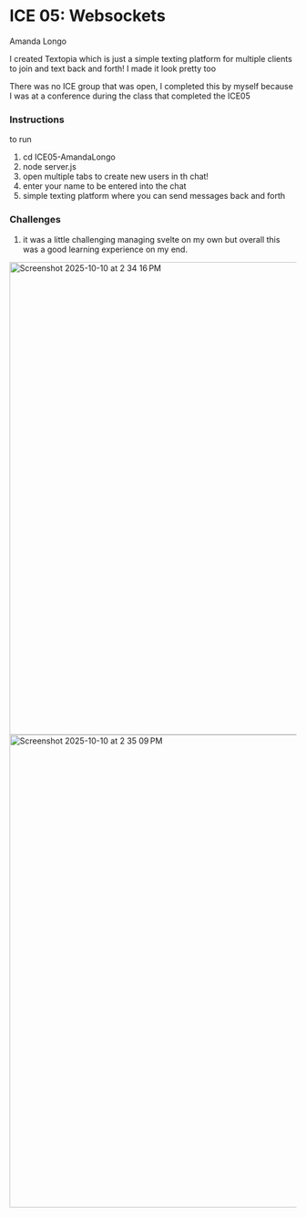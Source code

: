 # ICE 05: Websockets 
Amanda Longo

I created Textopia which is just a simple texting platform for multiple clients to join and text back and forth! I made it look pretty too

There was no ICE group that was open, I completed this by myself because I was at a conference during the class that completed the ICE05

### Instructions 
to run 
1. cd ICE05-AmandaLongo
2. node server.js
3. open multiple tabs to create new users in th chat!
4. enter your name to be entered into the chat
5. simple texting platform where you can send messages back and forth

### Challenges
1. it was a little challenging managing svelte on my own but overall this was a good learning experience on my end.

<img width="1512" height="829" alt="Screenshot 2025-10-10 at 2 34 16 PM" src="https://github.com/user-attachments/assets/8b628307-1546-473f-9b52-2a02b1418102" />
<img width="1512" height="829" alt="Screenshot 2025-10-10 at 2 35 09 PM" src="https://github.com/user-attachments/assets/aad5f300-46f7-4a16-9269-81ba0099e206" />
